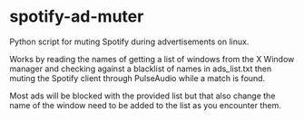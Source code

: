 # spotify-ad-muter
Python script for muting Spotify during advertisements on linux.

Works by reading the names of getting a list of windows from the X Window manager and checking against a blacklist of names in ads_list.txt then muting the Spotify client through PulseAudio while a match is found.

Most ads will be blocked with the provided list but that also change the name of the window need to be added to the list as you encounter them.
